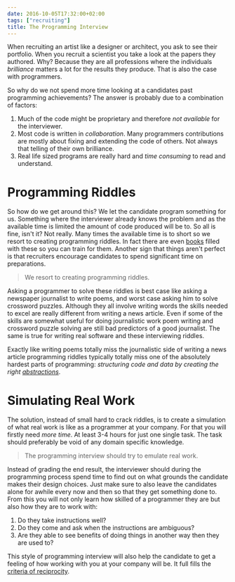 ```yaml
---
date: 2016-10-05T17:32:00+02:00
tags: ["recruiting"]
title: The Programming Interview
---
```


When recruiting an artist like a designer or architect, you ask to see their portfolio. When you recruit a scientist you take a look at the papers they authored. Why? Because they are all professions where the individuals _brilliance_ matters a lot for the results they produce. That is also the case with programmers.

So why do we not spend more time looking at a candidates past programming achievements? The answer is probably due to a combination of factors:

1. Much of the code might be proprietary and therefore _not available_ for the interviewer.
1. Most code is written in _collaboration_. Many programmers contributions are mostly about fixing and extending the code of others. Not always that telling of their own brilliance.
1. Real life sized programs are really hard and _time consuming_ to read and understand.

# Programming Riddles

So how do we get around this? We let the candidate program something for us. Something where the interviewer already knows the problem and as the available time is limited the amount of code produced will be to. So all is fine, isn't it? Not really. Many times the available time is to short so we resort to creating programming riddles. In fact there are even [books](https://www.amazon.com/Cracking-Coding-Interview-Programming-Questions/dp/0984782850) filled with these so you can train for them. Another sign that things aren't perfect is that recruiters encourage candidates to spend significant time on preparations.

> We resort to creating programming riddles.

Asking a programmer to solve these riddles is best case like asking a newspaper journalist to write poems, and worst case asking him to solve crossword puzzles. Although they all involve writing words the skills needed to excel are really different from writing a news article. Even if some of the skills are somewhat useful for doing journalistic work poem writing and crossword puzzle solving are still bad predictors of a good journalist. The same is true for writing real software and these interviewing riddles.

Exactly like writing poems totally miss the journalistic side of writing a news article programming riddles typically totally miss one of the absolutely hardest parts of programming: _structuring code and data by creating the right [abstractions](../abstractions)_.

# Simulating Real Work

The solution, instead of small hard to crack riddles, is to create a simulation of what real work is like as a programmer at your company. For that you will firstly need _more time_. At least 3-4 hours for just one single task. The task should preferably be void of any domain specific knowledge.

> The programming interview should try to emulate real work.

Instead of grading the end result, the interviewer should during the programming process spend time to find out on what grounds the candidate makes their design choices. Just make sure to also leave the candidates alone for awhile every now and then so that they get something done to. From this you will not only learn how skilled of a programmer they are but also how they are to work with:

1. Do they take instructions well?
1. Do they come and ask when the instructions are ambiguous?
1. Are they able to see benefits of doing things in another way then they are used to?

This style of programming interview will also help the candidate to get a feeling of how working with you at your company will be. It full fills the [criteria of reciprocity](../recruiting-process).
